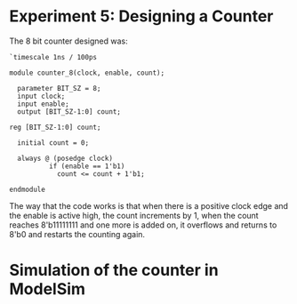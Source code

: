 # Experiment 5: Designing a Counter

The 8 bit counter designed was:

    `timescale 1ns / 100ps

    module counter_8(clock, enable, count);
	
	  parameter BIT_SZ = 8;
	  input clock;
	  input enable;
	  output [BIT_SZ-1:0] count;
	
  	reg [BIT_SZ-1:0] count;
	
	  initial count = 0;
	
	  always @ (posedge clock)
		      if (enable == 1'b1)
			    count <= count + 1'b1;
			
    endmodule
    
The way that the code works is that when there is a positive clock edge and the enable is active high, the count increments by 1, when the count reaches 8'b11111111 and one more is added on, it overflows and returns to 8'b0 and restarts the counting again.

# Simulation of the counter in ModelSim

